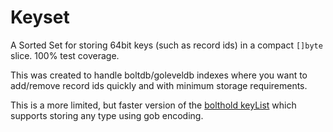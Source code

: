 # Keyset

A Sorted Set for storing 64bit keys (such as record ids) in a compact `[]byte` slice. 100% test coverage.

This was created to handle boltdb/goleveldb indexes where you want to add/remove record ids quickly and with minimum storage requirements.

This is a more limited, but faster version of the [bolthold keyList](https://github.com/timshannon/bolthold/blob/master/index.go#L108) which supports storing any type using gob encoding.
